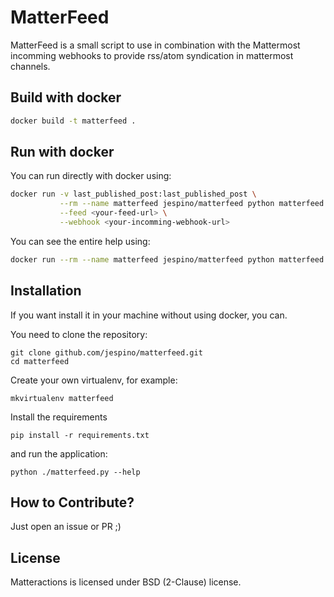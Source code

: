 MatterFeed
==========

MatterFeed is a small script to use in combination with the Mattermost
incomming webhooks to provide rss/atom syndication in mattermost channels.

Build with docker
-----------------

```sh
docker build -t matterfeed .
```

Run with docker
---------------

You can run directly with docker using:

```sh
docker run -v last_published_post:last_published_post \
           --rm --name matterfeed jespino/matterfeed python matterfeed.py \
           --feed <your-feed-url> \
           --webhook <your-incomming-webhook-url>
```

You can see the entire help using:

```sh
docker run --rm --name matterfeed jespino/matterfeed python matterfeed.py --help
```

Installation
------------

If you want install it in your machine without using docker, you can.

You need to clone the repository:

```
git clone github.com/jespino/matterfeed.git
cd matterfeed
```

Create your own virtualenv, for example:

```
mkvirtualenv matterfeed
```

Install the requirements

```
pip install -r requirements.txt
```

and run the application:

```
python ./matterfeed.py --help
```

How to Contribute?
------------------

Just open an issue or PR ;)

License
-------

Matteractions is licensed under BSD (2-Clause) license.
